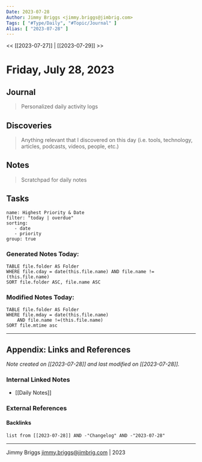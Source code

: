 ```yaml
---
Date: 2023-07-28
Author: Jimmy Briggs <jimmy.briggs@jimbrig.com>
Tags: [ "#Type/Daily", "#Topic/Journal" ]
Alias: [ "2023-07-28" ]
---
```


<< [[2023-07-27]] | [[2023-07-29]] >>

# Friday, July 28, 2023

## Journal

> Personalized daily activity logs

## Discoveries

> Anything relevant that I discovered on this day (i.e. tools, technology, articles, podcasts, videos, people, etc.)

## Notes

> Scratchpad for daily notes

## Tasks

```todoist
name: Highest Priority & Date
filter: "today | overdue"
sorting: 
   - date
   - priority
group: true
```


### Generated Notes Today:

```dataview
TABLE file.folder AS Folder 
WHERE file.cday = date(this.file.name) AND file.name !=(this.file.name) 
SORT file.folder ASC, file.name ASC
```

### Modified Notes Today:

```dataview
TABLE file.folder AS Folder
WHERE file.mday = date(this.file.name) 
	AND file.name !=(this.file.name)
SORT file.mtime asc
```

***

## Appendix: Links and References

*Note created on [[2023-07-28]] and last modified on [[2023-07-28]].*

### Internal Linked Notes

- [[Daily Notes]]

### External References

#### Backlinks

```dataview
list from [[2023-07-28]] AND -"Changelog" AND -"2023-07-28"
```


***

Jimmy Briggs <jimmy.briggs@jimbrig.com> | 2023